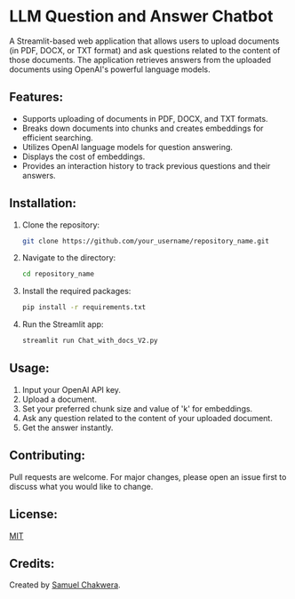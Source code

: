 
# LLM Question and Answer Chatbot

A Streamlit-based web application that allows users to upload documents (in PDF, DOCX, or TXT format) and ask questions related to the content of those documents. The application retrieves answers from the uploaded documents using OpenAI's powerful language models.

## Features:

- Supports uploading of documents in PDF, DOCX, and TXT formats.
- Breaks down documents into chunks and creates embeddings for efficient searching.
- Utilizes OpenAI language models for question answering.
- Displays the cost of embeddings.
- Provides an interaction history to track previous questions and their answers.

## Installation:

1. Clone the repository:
    ```bash
    git clone https://github.com/your_username/repository_name.git
    ```

2. Navigate to the directory:
    ```bash
    cd repository_name
    ```

3. Install the required packages:
    ```bash
    pip install -r requirements.txt
    ```

4. Run the Streamlit app:
    ```bash
    streamlit run Chat_with_docs_V2.py 
    ```

## Usage:

1. Input your OpenAI API key.
2. Upload a document.
3. Set your preferred chunk size and value of 'k' for embeddings.
4. Ask any question related to the content of your uploaded document.
5. Get the answer instantly.

## Contributing:

Pull requests are welcome. For major changes, please open an issue first to discuss what you would like to change.

## License:

[MIT](https://choosealicense.com/licenses/mit/)

## Credits:

Created by [Samuel Chakwera](https://stchakwera.com/).
